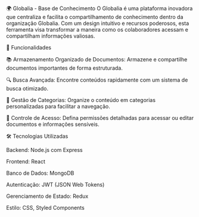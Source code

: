 🌍 Globalia - Base de Conhecimento
O Globalia é uma plataforma inovadora que centraliza e facilita o compartilhamento de conhecimento dentro da organização Globalia. Com um design intuitivo e recursos poderosos, esta ferramenta visa transformar a maneira como os colaboradores acessam e compartilham informações valiosas.



🚀 Funcionalidades

📚 Armazenamento Organizado de Documentos: Armazene e compartilhe documentos importantes de forma estruturada.

🔍 Busca Avançada: Encontre conteúdos rapidamente com um sistema de busca otimizado.

📂 Gestão de Categorias: Organize o conteúdo em categorias personalizadas para facilitar a navegação.

🔑 Controle de Acesso: Defina permissões detalhadas para acessar ou editar documentos e informações sensíveis.

🛠 Tecnologias Utilizadas

Backend: Node.js com Express

Frontend: React

Banco de Dados: MongoDB

Autenticação: JWT (JSON Web Tokens)

Gerenciamento de Estado: Redux

Estilo: CSS, Styled Components
